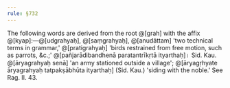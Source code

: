 ```yaml
---
rule: §732
---
```


The following words are derived from the root @[grah] with the affix @[kyap]:—@[udgrahyaḥ], @[saṃgrahyaḥ], @[anudāttam] 'two technical terms in grammar,' @[pratigrahyaḥ] 'birds restrained from free motion, such as parrots, &c.;' @[pañjarādibandhenā paratantrīkṛtā ityarthaḥ]। Sid. Kau. @[āryagrahyaḥ senā] 'an army stationed outside a village'; @[āryagṛhyate āryagrahyaḥ tatpakṣābhūta ityarthaḥ] (Sid. Kau.) 'siding with the noble.' See Rag. II. 43.